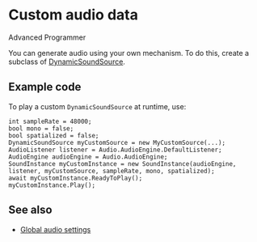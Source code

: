 # Custom audio data

<span class="label label-doc-level">Advanced</span>
<span class="label label-doc-audience">Programmer</span>

You can generate audio using your own mechanism. To do this, create a subclass of [DynamicSoundSource](xref:SiliconStudio.Xenko.Audio.DynamicSoundSource).

## Example code

To play a custom `DynamicSoundSource` at runtime, use:

```
int sampleRate = 48000;
bool mono = false;
bool spatialized = false;
DynamicSoundSource myCustomSource = new MyCustomSource(...);
AudioListener listener = Audio.AudioEngine.DefaultListener;
AudioEngine audioEngine = Audio.AudioEngine;
SoundInstance myCustomInstance = new SoundInstance(audioEngine, listener, myCustomSource, sampleRate, mono, spatialized);
await myCustomInstance.ReadyToPlay();
myCustomInstance.Play();
```

## See also
* [Global audio settings](global-audio-settings.md)